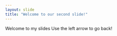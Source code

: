 ```yaml
---
layout: slide
title: "Welcome to our second slide!"
---
```

Welcome to my slides
Use the left arrow to go back!
